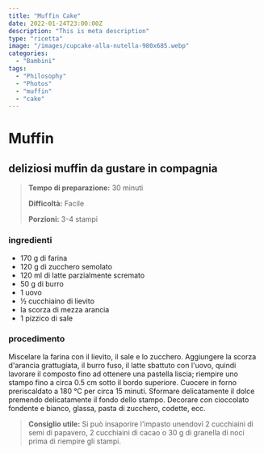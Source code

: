 ```yaml
---
title: "Muffin Cake"
date: 2022-01-24T23:00:00Z
description: "This is meta description"
type: "ricetta"
image: "/images/cupcake-alla-nutella-980x685.webp"
categories: 
  - "Bambini"
tags:
  - "Philosophy"
  - "Photos"
  - "muffin"
  - "cake"
---
```


# Muffin

## deliziosi muffin da gustare in compagnia

> **Tempo di preparazione:** 30 minuti
>
> **Difficoltà:** Facile
>
> **Porzioni:** 3-4 stampi

### ingredienti

* 170 g di farina
* 120 g di zucchero semolato
* 120 ml di latte parzialmente scremato
* 50 g di burro
* 1 uovo
* ½ cucchiaino di lievito
* la scorza di mezza arancia
* 1 pizzico di sale

### procedimento

Miscelare la farina con il lievito, il sale e lo zucchero. Aggiungere la scorza d'arancia grattugiata, il burro fuso, il latte sbattuto con l'uovo, quindi lavorare il composto fino ad ottenere una pastella liscia; riempire uno stampo fino a circa 0.5 cm sotto il bordo superiore. Cuocere in forno preriscaldato a 180 °C per circa 15 minuti. Sformare delicatamente il dolce premendo delicatamente il fondo dello stampo. Decorare con cioccolato fondente e bianco, glassa, pasta di zucchero, codette, ecc.

> **Consiglio utile:** Si può insaporire l'impasto unendovi 2 cucchiaini di semi di papavero, 2 cucchiaini di cacao o 30 g di granella di noci prima di riempire gli stampi.